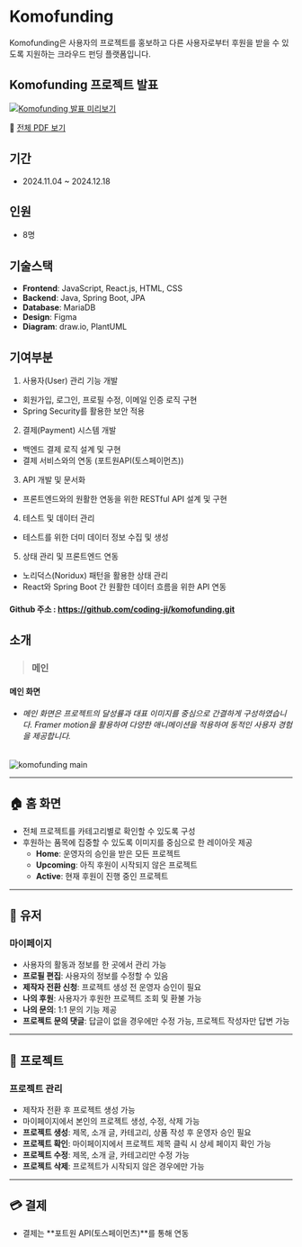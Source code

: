 # Komofunding

Komofunding은 사용자의 프로젝트를 홍보하고 다른 사용자로부터 후원을 받을 수 있도록 지원하는 크라우드 펀딩 플랫폼입니다.

## Komofunding 프로젝트 발표

[![Komofunding 발표 미리보기](https://raw.githubusercontent.com/KeumKyuHwan/portfolio/main/komofunding/assets/presentation/presentation.gif)](https://github.com/KeumKyuHwan/portfolio/blob/main/komofunding/presentation/KOMOFUNDING__.pdf)

📄 [전체 PDF 보기](https://github.com/KeumKyuHwan/portfolio/blob/main/komofunding/presentation/KOMOFUNDING__.pdf)
## 기간

- 2024.11.04 ~ 2024.12.18

## 인원

- 8명

## 기술스택

- **Frontend**: JavaScript, React.js, HTML, CSS
- **Backend**: Java, Spring Boot, JPA
- **Database**: MariaDB
- **Design**: Figma
- **Diagram**: draw.io, PlantUML

## 기여부분

1. 사용자(User) 관리 기능 개발
- 회원가입, 로그인, 프로필 수정, 이메일 인증 로직 구현
- Spring Security를 활용한 보안 적용

2. 결제(Payment) 시스템 개발
- 백엔드 결제 로직 설계 및 구현
- 결제 서비스와의 연동 (포트원API(토스페이먼츠))

3. API 개발 및 문서화
- 프론트엔드와의 원활한 연동을 위한 RESTful API 설계 및 구현

4. 테스트 및 데이터 관리
- 테스트를 위한 더미 데이터 정보 수집 및 생성

5. 상태 관리 및 프론트엔드 연동
- 노리덕스(Noridux) 패턴을 활용한 상태 관리
- React와 Spring Boot 간 원활한 데이터 흐름을 위한 API 연동

#### Github 주소 : https://github.com/coding-ji/komofunding.git

## 소개
>### 메인
#### 메인 화면
- ###### 메인 화면은 프로젝트의 달성률과 대표 이미지를 중심으로 간결하게 구성하였습니다. Framer motion을 활용하여 다양한 애니메이션을 적용하여 동적인 사용자 경험을 제공합니다.

![komofunding main](https://github.com/user-attachments/assets/8980fef9-761b-40d1-9b40-73925e2ba01f)

---

## 🏠 **홈 화면**
- 전체 프로젝트를 카테고리별로 확인할 수 있도록 구성
- 후원하는 품목에 집중할 수 있도록 이미지를 중심으로 한 레이아웃 제공
    - **Home**: 운영자의 승인을 받은 모든 프로젝트
    - **Upcoming**: 아직 후원이 시작되지 않은 프로젝트
    - **Active**: 현재 후원이 진행 중인 프로젝트

---

## 👤 **유저**
### 마이페이지
- 사용자의 활동과 정보를 한 곳에서 관리 가능
- **프로필 편집**: 사용자의 정보를 수정할 수 있음
- **제작자 전환 신청**: 프로젝트 생성 전 운영자 승인이 필요
- **나의 후원**: 사용자가 후원한 프로젝트 조회 및 환불 가능
- **나의 문의**: 1:1 문의 기능 제공
- **프로젝트 문의 댓글**: 답글이 없을 경우에만 수정 가능, 프로젝트 작성자만 답변 가능

---

## 📌 **프로젝트**
### 프로젝트 관리
- 제작자 전환 후 프로젝트 생성 가능
- 마이페이지에서 본인의 프로젝트 생성, 수정, 삭제 가능
- **프로젝트 생성**: 제목, 소개 글, 카테고리, 상품 작성 후 운영자 승인 필요
- **프로젝트 확인**: 마이페이지에서 프로젝트 제목 클릭 시 상세 페이지 확인 가능
- **프로젝트 수정**: 제목, 소개 글, 카테고리만 수정 가능
- **프로젝트 삭제**: 프로젝트가 시작되지 않은 경우에만 가능

---

## 💳 **결제**
- 결제는 **포트원 API(토스페이먼츠)**를 통해 연동
